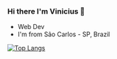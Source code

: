 ### Hi there I'm Vinicius  👋

* Web Dev
* I'm from São Carlos - SP, Brazil

[![Top Langs](https://github-readme-stats.vercel.app/api/top-langs/?username=viniciussm07&layout=compact)](https://github.com/anuraghazra/github-readme-stats)
